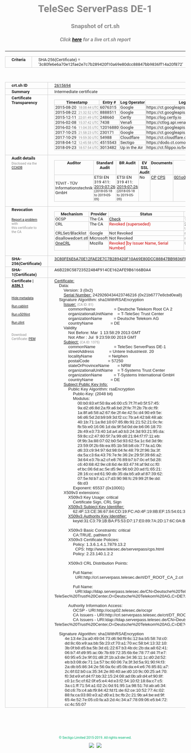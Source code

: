 # TeleSec ServerPass DE-1
### Snapshot of crt.sh
##### Click [here](https://crt.sh/?q=3C80FE6E6A70E12FAE2E7C7B289420F10A69E80DCC88847BB9836FF14A20F872) for a live crt.sh report

---
<!DOCTYPE HTML PUBLIC "-//W3C//DTD HTML 4.0 Transitional//EN">
<HTML>
<HEAD>
  <META http-equiv="Content-Type" content="text/html; charset=UTF-8">
  <TITLE>crt.sh | 3c80fe6e6a70e12fae2e7c7b289420f10a69e80dcc88847bb9836ff14a20f872</TITLE>
  <META name="description" content="Free CT Log Certificate Search Tool from Sectigo (formerly Comodo CA)">
  <META name="keywords" content="crt.sh, CT, Certificate Transparency, Certificate Search, SSL Certificate, Sectigo, Comodo CA">
  <LINK href="//fonts.googleapis.com/css?family=Roboto+Mono|Roboto:400,400i,700,700i" rel="stylesheet">
  <STYLE type="text/css">
    a {
      white-space: nowrap;
    }
    body {
      color: #888888;
      font: 12pt Roboto, sans-serif;
      padding-top: 10px;
      text-align: center
    }
    form {
      margin: 0px
    }
    span {
      border-radius: 10px
    }
    span.heading {
      color: #888888;
      font: 12pt Roboto, sans-serif
    }
    span.title {
      background-color: #00B373;
      color: #FFFFFF;
      font: bold 18pt Roboto, sans-serif;
      padding: 0px 5px
    }
    span.text {
      color: #888888;
      font: 10pt Roboto, sans-serif
    }
    span.whiteongrey {
      background-color: #D9D9D6;
      color: #FFFFFF;
      font: bold 18pt Roboto, sans-serif;
      padding: 0px 5px
    }
    table {
      border-collapse: collapse;
      color: #222222;
      font: 10pt Roboto, sans-serif;
      margin-left: auto;
      margin-right: auto
    }
    table.options {
      border: none;
      margin-left: 10px
    }
    td, th {
      border: 1px solid #CCCCCC;
      padding: 0px 2px;
      text-align: left;
      vertical-align: top
    }
    td.outer, th.outer {
      border: 1px solid #CCCCCC;
      padding: 2px 20px;
      text-align: left
    }
    th.heading {
      color: #888888;
      font: bold italic 12pt Roboto, sans-serif;
      padding: 20px 0px 0px;
      text-align: center
    }
    th.options, td.options {
      border: none;
      vertical-align: middle
    }
    td.text {
      font: 10pt "Roboto Mono", sans-serif;
      padding: 2px 20px
    }
    td.heading {
      border: none;
      color: #888888;
      font: 12pt Roboto, sans-serif;
      padding-top: 20px;
      text-align: center
    }
    table.lint td, th {
      text-align: center
    }
    .button {
      background-color: #00B373;
      border-radius: 10px;
      color: #FFFFFF;
      font: bold 13pt Roboto, sans-serif
    }
    .copyright {
      font: 8pt Roboto, sans-serif;
      color: #00B373
    }
    .input {
      border: 1px solid #888888;
      font-weight: bold;
      text-align: center
    }
    .small {
      font: 8pt Roboto, sans-serif;
      color: #888888
    }
    .error {
      background-color: #FFDFDF;
      color: #CC0000;
      font-weight: bold
    }
    .fatal {
      background-color: #0000AA;
      color: #FFFFFF;
      font-weight: bold
    }
    .notice {
      background-color: #FFFFDF;
      color: #606000
    }
    .warning {
      background-color: #FFEFDF;
      color: #DF6000
    }
  </STYLE>
</HEAD>
<BODY>

<TABLE>
  <TR>
    <TH class="outer">Criteria</TH>
    <TD class="outer">SHA-256(Certificate) = '3c80fe6e6a70e12fae2e7c7b289420f10a69e80dcc88847bb9836ff14a20f872'</TD>
  </TR>
</TABLE>
<BR>
<TABLE>
  <TR>
    <TH class="outer">crt.sh ID</TH>
    <TD class="outer"><A href="?id=2615694">2615694</A></TD>
  </TR>
  <TR>
    <TH class="outer">Summary</TH>
    <TD class="outer">Intermediate certificate</TD>
  </TR>
  <TR>
    <TH class="outer">Certificate<BR>Transparency</TH>
    <TD class="outer">
<TABLE class="options" style="margin-left:0px">
  <TR>
    <TH>Timestamp</TH>
    <TH>Entry #</TH>
    <TH>Log Operator</TH>
    <TH>Log URL</TH>
  </TR>
  <TR>
    <TD>2015-08-20&nbsp; <FONT class="small">18:08:44 UTC</FONT></TD>
    <TD>6076315</TD>
    <TD>Google</TD>
    <TD>https://ct.googleapis.com/rocketeer</TD>
  </TR>
  <TR>
    <TD>2015-08-22&nbsp; <FONT class="small">21:32:52 UTC</FONT></TD>
    <TD>8888511</TD>
    <TD>Google</TD>
    <TD>https://ct.googleapis.com/pilot</TD>
  </TR>
  <TR>
    <TD>2015-12-11&nbsp; <FONT class="small">22:01:49 UTC</FONT></TD>
    <TD>248660</TD>
    <TD>Certly</TD>
    <TD>https://log.certly.io</TD>
  </TR>
  <TR>
    <TD>2016-02-08&nbsp; <FONT class="small">15:37:42 UTC</FONT></TD>
    <TD>7438</TD>
    <TD>Venafi</TD>
    <TD>https://ctlog.api.venafi.com</TD>
  </TR>
  <TR>
    <TD>2016-02-16&nbsp; <FONT class="small">11:04:35 UTC</FONT></TD>
    <TD>12016880</TD>
    <TD>Google</TD>
    <TD>https://ct.googleapis.com/aviator</TD>
  </TR>
  <TR>
    <TD>2017-10-25&nbsp; <FONT class="small">21:58:23 UTC</FONT></TD>
    <TD>230171</TD>
    <TD>Google</TD>
    <TD>https://ct.googleapis.com/logs/argon2019</TD>
  </TR>
  <TR>
    <TD>2017-10-29&nbsp; <FONT class="small">19:59:30 UTC</FONT></TD>
    <TD>54988</TD>
    <TD>Cloudflare</TD>
    <TD>https://ct.cloudflare.com/logs/nimbus2019</TD>
  </TR>
  <TR>
    <TD>2018-04-12&nbsp; <FONT class="small">12:45:58 UTC</FONT></TD>
    <TD>4515543</TD>
    <TD>Sectigo</TD>
    <TD>https://dodo.ct.comodo.com</TD>
  </TR>
  <TR>
    <TD>2018-09-23&nbsp; <FONT class="small">18:57:54 UTC</FONT></TD>
    <TD>3013482</TD>
    <TD>Up in the Air</TD>
    <TD>https://ct.filippo.io/behindthesofa</TD>
  </TR>
</TABLE>
    </TD>
  </TR>
  <TR>
    <TH class="outer">Audit details<BR>
      <DIV class="small" style="padding-top:3px">Disclosed via the
        <A href="//ccadb-public.secure.force.com/mozilla/PublicAllIntermediateCerts" target="_blank">CCADB</A></DIV>
    </TH>
    <TD class="outer">
<TABLE class="options" style="margin-left:0px">
  <TR>
    <TH>Auditor</TH>
    <TH>Standard Audit</TH>
    <TH>BR Audit</TH>
    <TH>EV SSL Audit</TH>
    <TH>Documents</TH>
    <TH>CCADB</TH>
    <TH>Root Owner / Certificate</TH>
  </TR>
  <TR>
    <TD style="vertical-align:middle">TÜViT - TÜV Informationstechnik GmbH</TD>
    <TD>ETSI EN 319 411:
      <A href="https://www.tuvit.de/fileadmin/Content/TUV_IT/zertifikate/en/AA2019072606_Deutsche-Telekom-Root-CA-2_V1.0_s.pdf" target="_blank">2019-07-26</A>
      <BR><FONT style="font-size:8pt">(2018-05-18 to 2019-05-09)</FONT></TD>
    <TD>ETSI EN 319 411:
      <A href="https://www.tuvit.de/fileadmin/Content/TUV_IT/zertifikate/en/AA2019072606_Deutsche-Telekom-Root-CA-2_V1.0_s.pdf" target="_blank">2019-07-26</A>
      <BR><FONT style="font-size:8pt">(2018-05-18 to 2019-05-09)</FONT></TD>
    <TD>No    <TD>
      <A href="http://www.telesec.de/serverpass/cps.html" target="blank">CP</A>
      <A href="http://www.telesec.de/serverpass/cps.html" target="blank">CPS</A>
    </TD>
    <TD><A href="//ccadb.force.com/001o000000sme7IAAQ" target="_blank">001o000000sme7IAAQ</A></TD>
    <TD><A href="/?id=392">T-Systems International GmbH (Deutsche Telekom)</A></TD>
  </TR>
</TABLE>
    </TD>
  </TR>
  <TR>
    <TH class="outer">Revocation<BR><BR>
      <DIV class="small" style="padding-top:3px"><A href="?id=2615694&opt=problemreporting">Report a problem</A> with<BR>this certificate to the CA</DIV></TH>
    <TD class="outer">
      <TABLE class="options" style="margin-left:0px">
        <TR>
          <TH>Mechanism</TH>
          <TH>Provider</TH>
          <TH>Status</TH>
          <TH>Revocation Date</TH>
          <TH>Last Observed in CRL</TH>
          <TH>Last Checked <SPAN style="color:#CC0000;vertical-align:middle;font-size:70%;font-weight:normal">(Error)</SPAN></TH>
        </TR>
        <TR>
          <TD>OCSP</TD>
          <TD>The CA</TD>
          <TD><A href="?id=2615694&opt=ocsp">Check</A></TD>
          <TD><SPAN style="color:#888888">?</SPAN></TD>
          <TD><SPAN style="color:#888888">n/a</SPAN></TD>
          <TD><SPAN style="color:#888888">?</SPAN></TD>
        </TR>
        <TR>
          <TD>CRL</TD>
          <TD>The CA</TD>
          <TD><SPAN style="color:#CC0000">Revoked (superseded)</SPAN></TD><TD>2019-02-12&nbsp; <FONT class="small">12:48:29 UTC</FONT></TD><TD>2019-07-03&nbsp; <FONT class="small">07:52:23 UTC</FONT></TD><TD>2019-12-04&nbsp; <FONT class="small">20:05:10 UTC</FONT></TD>
        </TR>
        <TR>
          <TD>CRLSet/Blacklist</TD>
          <TD>Google</TD>
          <TD>Not Revoked</TD>
          <TD><SPAN style="color:#888888">n/a</SPAN></TD>
          <TD><SPAN style="color:#888888">n/a</SPAN></TD>
          <TD><SPAN style="color:#888888">n/a</SPAN></TD>
        </TR>
        <TR>
          <TD>disallowedcert.stl</TD>
          <TD>Microsoft</TD>
          <TD>Not Revoked</TD>
          <TD><SPAN style="color:#888888">n/a</SPAN></TD>
          <TD><SPAN style="color:#888888">n/a</SPAN></TD>
          <TD><SPAN style="color:#888888">n/a</SPAN></TD>
        </TR>
        <TR>
          <TD><A href="/mozilla-onecrl" target="_blank">OneCRL</A></TD>
          <TD>Mozilla</TD>
          <TD><SPAN style="color:#CC0000">Revoked [by Issuer Name, Serial Number]</SPAN></TD><TD><SPAN style="color:#888888">Unknown</SPAN></TD>
          <TD><SPAN style="color:#888888">n/a</SPAN></TD>
          <TD><SPAN style="color:#888888">n/a</SPAN></TD>
        </TR>
      </TABLE>
    </TD>
  </TR>
  <TR>
    <TH class="outer">SHA-256(Certificate)</TH>
    <TD class="outer"><A href="//censys.io/certificates/3c80fe6e6a70e12fae2e7c7b289420f10a69e80dcc88847bb9836ff14a20f872">3C80FE6E6A70E12FAE2E7C7B289420F10A69E80DCC88847BB9836FF14A20F872</A></TD>
  </TR>
  <TR>
    <TH class="outer">SHA-1(Certificate)</TH>
    <TD class="outer">A6B228C58723522484F914CE162AFE9B6166B0A4</TD>
  </TR>
  <TR>
    <TH class="outer">Certificate | <A href="?asn1=2615694">ASN.1</A>
      <SPAN class="small"><BR>
      <BR><BR><A href="?id=2615694&opt=nometadata">Hide metadata</A>
      <BR><BR><A href="?id=2615694&opt=cablint">Run cablint</A>
      <BR><BR><A href="?id=2615694&opt=x509lint">Run x509lint</A>
      <BR><BR><A href="?id=2615694&opt=zlint">Run zlint</A>
      <BR><BR><BR>Download Certificate: <A href="?d=2615694">PEM</A>
      </SPAN>
    </TH>
    <TD class="text"><A href="?d=2615694">Certificate:</A><BR>&nbsp;&nbsp;&nbsp;&nbsp;Data:<BR>&nbsp;&nbsp;&nbsp;&nbsp;&nbsp;&nbsp;&nbsp;&nbsp;Version:&nbsp;3&nbsp;(0x2)<BR>&nbsp;&nbsp;&nbsp;&nbsp;&nbsp;&nbsp;&nbsp;&nbsp;<A href="?serial=21b6777e8cbd0ea8">Serial&nbsp;Number:</A>&nbsp;2429260434423746216&nbsp;(0x21b6777e8cbd0ea8)<BR>&nbsp;&nbsp;&nbsp;&nbsp;Signature&nbsp;Algorithm:&nbsp;sha1WithRSAEncryption<BR>&nbsp;&nbsp;&nbsp;&nbsp;&nbsp;&nbsp;&nbsp;&nbsp;<A href="?caid=81">Issuer:</A> <SPAN class="small">(CA ID: 81)</SPAN><BR>&nbsp;&nbsp;&nbsp;&nbsp;&nbsp;&nbsp;&nbsp;&nbsp;&nbsp;&nbsp;&nbsp;&nbsp;commonName&nbsp;&nbsp;&nbsp;&nbsp;&nbsp;&nbsp;&nbsp;&nbsp;&nbsp;&nbsp;&nbsp;&nbsp;&nbsp;&nbsp;&nbsp;&nbsp;=&nbsp;Deutsche&nbsp;Telekom&nbsp;Root&nbsp;CA&nbsp;2<BR>&nbsp;&nbsp;&nbsp;&nbsp;&nbsp;&nbsp;&nbsp;&nbsp;&nbsp;&nbsp;&nbsp;&nbsp;organizationalUnitName&nbsp;&nbsp;&nbsp;&nbsp;=&nbsp;T-TeleSec&nbsp;Trust&nbsp;Center<BR>&nbsp;&nbsp;&nbsp;&nbsp;&nbsp;&nbsp;&nbsp;&nbsp;&nbsp;&nbsp;&nbsp;&nbsp;organizationName&nbsp;&nbsp;&nbsp;&nbsp;&nbsp;&nbsp;&nbsp;&nbsp;&nbsp;&nbsp;=&nbsp;Deutsche&nbsp;Telekom&nbsp;AG<BR>&nbsp;&nbsp;&nbsp;&nbsp;&nbsp;&nbsp;&nbsp;&nbsp;&nbsp;&nbsp;&nbsp;&nbsp;countryName&nbsp;&nbsp;&nbsp;&nbsp;&nbsp;&nbsp;&nbsp;&nbsp;&nbsp;&nbsp;&nbsp;&nbsp;&nbsp;&nbsp;&nbsp;=&nbsp;DE<BR>&nbsp;&nbsp;&nbsp;&nbsp;&nbsp;&nbsp;&nbsp;&nbsp;Validity<BR>&nbsp;&nbsp;&nbsp;&nbsp;&nbsp;&nbsp;&nbsp;&nbsp;&nbsp;&nbsp;&nbsp;&nbsp;Not&nbsp;Before:&nbsp;Mar&nbsp;&nbsp;1&nbsp;13:58:29&nbsp;2013&nbsp;GMT<BR>&nbsp;&nbsp;&nbsp;&nbsp;&nbsp;&nbsp;&nbsp;&nbsp;&nbsp;&nbsp;&nbsp;&nbsp;Not&nbsp;After&nbsp;:&nbsp;Jul&nbsp;&nbsp;9&nbsp;23:59:00&nbsp;2019&nbsp;GMT<BR>&nbsp;&nbsp;&nbsp;&nbsp;&nbsp;&nbsp;&nbsp;&nbsp;<A href="?caid=1375">Subject:</A> <SPAN class="small">(CA ID: 1375)</SPAN><BR>&nbsp;&nbsp;&nbsp;&nbsp;&nbsp;&nbsp;&nbsp;&nbsp;&nbsp;&nbsp;&nbsp;&nbsp;commonName&nbsp;&nbsp;&nbsp;&nbsp;&nbsp;&nbsp;&nbsp;&nbsp;&nbsp;&nbsp;&nbsp;&nbsp;&nbsp;&nbsp;&nbsp;&nbsp;=&nbsp;TeleSec&nbsp;ServerPass&nbsp;DE-1<BR>&nbsp;&nbsp;&nbsp;&nbsp;&nbsp;&nbsp;&nbsp;&nbsp;&nbsp;&nbsp;&nbsp;&nbsp;streetAddress&nbsp;&nbsp;&nbsp;&nbsp;&nbsp;&nbsp;&nbsp;&nbsp;&nbsp;&nbsp;&nbsp;&nbsp;&nbsp;=&nbsp;Untere&nbsp;Industriestr.&nbsp;20<BR>&nbsp;&nbsp;&nbsp;&nbsp;&nbsp;&nbsp;&nbsp;&nbsp;&nbsp;&nbsp;&nbsp;&nbsp;localityName&nbsp;&nbsp;&nbsp;&nbsp;&nbsp;&nbsp;&nbsp;&nbsp;&nbsp;&nbsp;&nbsp;&nbsp;&nbsp;&nbsp;=&nbsp;Netphen<BR>&nbsp;&nbsp;&nbsp;&nbsp;&nbsp;&nbsp;&nbsp;&nbsp;&nbsp;&nbsp;&nbsp;&nbsp;postalCode&nbsp;&nbsp;&nbsp;&nbsp;&nbsp;&nbsp;&nbsp;&nbsp;&nbsp;&nbsp;&nbsp;&nbsp;&nbsp;&nbsp;&nbsp;&nbsp;=&nbsp;57250<BR>&nbsp;&nbsp;&nbsp;&nbsp;&nbsp;&nbsp;&nbsp;&nbsp;&nbsp;&nbsp;&nbsp;&nbsp;stateOrProvinceName&nbsp;&nbsp;&nbsp;&nbsp;&nbsp;&nbsp;&nbsp;=&nbsp;NRW<BR>&nbsp;&nbsp;&nbsp;&nbsp;&nbsp;&nbsp;&nbsp;&nbsp;&nbsp;&nbsp;&nbsp;&nbsp;organizationalUnitName&nbsp;&nbsp;&nbsp;&nbsp;=&nbsp;T-Systems&nbsp;Trust&nbsp;Center<BR>&nbsp;&nbsp;&nbsp;&nbsp;&nbsp;&nbsp;&nbsp;&nbsp;&nbsp;&nbsp;&nbsp;&nbsp;organizationName&nbsp;&nbsp;&nbsp;&nbsp;&nbsp;&nbsp;&nbsp;&nbsp;&nbsp;&nbsp;=&nbsp;T-Systems&nbsp;International&nbsp;GmbH<BR>&nbsp;&nbsp;&nbsp;&nbsp;&nbsp;&nbsp;&nbsp;&nbsp;&nbsp;&nbsp;&nbsp;&nbsp;countryName&nbsp;&nbsp;&nbsp;&nbsp;&nbsp;&nbsp;&nbsp;&nbsp;&nbsp;&nbsp;&nbsp;&nbsp;&nbsp;&nbsp;&nbsp;=&nbsp;DE<BR>&nbsp;&nbsp;&nbsp;&nbsp;&nbsp;&nbsp;&nbsp;&nbsp;<A href="?spkisha256=f9de698dedeca25d9055c3e0296f9ca9a4d3390ec199610dff204164f247053f">Subject&nbsp;Public&nbsp;Key&nbsp;Info:</A><BR>&nbsp;&nbsp;&nbsp;&nbsp;&nbsp;&nbsp;&nbsp;&nbsp;&nbsp;&nbsp;&nbsp;&nbsp;Public&nbsp;Key&nbsp;Algorithm:&nbsp;rsaEncryption<BR>&nbsp;&nbsp;&nbsp;&nbsp;&nbsp;&nbsp;&nbsp;&nbsp;&nbsp;&nbsp;&nbsp;&nbsp;&nbsp;&nbsp;&nbsp;&nbsp;Public-Key:&nbsp;(2048&nbsp;bit)<BR>&nbsp;&nbsp;&nbsp;&nbsp;&nbsp;&nbsp;&nbsp;&nbsp;&nbsp;&nbsp;&nbsp;&nbsp;&nbsp;&nbsp;&nbsp;&nbsp;Modulus:<BR>&nbsp;&nbsp;&nbsp;&nbsp;&nbsp;&nbsp;&nbsp;&nbsp;&nbsp;&nbsp;&nbsp;&nbsp;&nbsp;&nbsp;&nbsp;&nbsp;&nbsp;&nbsp;&nbsp;&nbsp;00:b0:83:ef:50:8a:e6:00:c5:7f:7f:e0:5f:57:45:<BR>&nbsp;&nbsp;&nbsp;&nbsp;&nbsp;&nbsp;&nbsp;&nbsp;&nbsp;&nbsp;&nbsp;&nbsp;&nbsp;&nbsp;&nbsp;&nbsp;&nbsp;&nbsp;&nbsp;&nbsp;9a:d2:d6:8d:2a:f9:a6:bd:2f:fe:7f:2b:7b:dc:f9:<BR>&nbsp;&nbsp;&nbsp;&nbsp;&nbsp;&nbsp;&nbsp;&nbsp;&nbsp;&nbsp;&nbsp;&nbsp;&nbsp;&nbsp;&nbsp;&nbsp;&nbsp;&nbsp;&nbsp;&nbsp;1a:8f:a6:58:a2:67:6e:2f:4e:42:5c:d4:90:e9:5e:<BR>&nbsp;&nbsp;&nbsp;&nbsp;&nbsp;&nbsp;&nbsp;&nbsp;&nbsp;&nbsp;&nbsp;&nbsp;&nbsp;&nbsp;&nbsp;&nbsp;&nbsp;&nbsp;&nbsp;&nbsp;b6:d6:5d:2d:b9:b9:3d:f2:cc:7b:a4:42:b8:48:ab:<BR>&nbsp;&nbsp;&nbsp;&nbsp;&nbsp;&nbsp;&nbsp;&nbsp;&nbsp;&nbsp;&nbsp;&nbsp;&nbsp;&nbsp;&nbsp;&nbsp;&nbsp;&nbsp;&nbsp;&nbsp;40:1b:71:1a:8d:10:07:85:8b:91:21:52:21:0c:fe:<BR>&nbsp;&nbsp;&nbsp;&nbsp;&nbsp;&nbsp;&nbsp;&nbsp;&nbsp;&nbsp;&nbsp;&nbsp;&nbsp;&nbsp;&nbsp;&nbsp;&nbsp;&nbsp;&nbsp;&nbsp;fb:5b:e0:16:06:1d:da:9f:5d:0d:de:b6:06:18:70:<BR>&nbsp;&nbsp;&nbsp;&nbsp;&nbsp;&nbsp;&nbsp;&nbsp;&nbsp;&nbsp;&nbsp;&nbsp;&nbsp;&nbsp;&nbsp;&nbsp;&nbsp;&nbsp;&nbsp;&nbsp;2b:49:e3:73:40:1d:a4:a0:b3:24:3d:93:21:95:da:<BR>&nbsp;&nbsp;&nbsp;&nbsp;&nbsp;&nbsp;&nbsp;&nbsp;&nbsp;&nbsp;&nbsp;&nbsp;&nbsp;&nbsp;&nbsp;&nbsp;&nbsp;&nbsp;&nbsp;&nbsp;59:8c:c2:47:80:5f:7a:99:d8:21:84:f7:f7:11:eb:<BR>&nbsp;&nbsp;&nbsp;&nbsp;&nbsp;&nbsp;&nbsp;&nbsp;&nbsp;&nbsp;&nbsp;&nbsp;&nbsp;&nbsp;&nbsp;&nbsp;&nbsp;&nbsp;&nbsp;&nbsp;0f:9b:3a:88:07:02:b0:5d:93:62:5a:1c:6d:3d:9b:<BR>&nbsp;&nbsp;&nbsp;&nbsp;&nbsp;&nbsp;&nbsp;&nbsp;&nbsp;&nbsp;&nbsp;&nbsp;&nbsp;&nbsp;&nbsp;&nbsp;&nbsp;&nbsp;&nbsp;&nbsp;23:59:0f:2b:6b:ea:85:1b:58:b8:cb:77:fa:a1:0b:<BR>&nbsp;&nbsp;&nbsp;&nbsp;&nbsp;&nbsp;&nbsp;&nbsp;&nbsp;&nbsp;&nbsp;&nbsp;&nbsp;&nbsp;&nbsp;&nbsp;&nbsp;&nbsp;&nbsp;&nbsp;d6:33:c9:94:97:6d:98:04:fe:48:79:2f:96:3a:3f:<BR>&nbsp;&nbsp;&nbsp;&nbsp;&nbsp;&nbsp;&nbsp;&nbsp;&nbsp;&nbsp;&nbsp;&nbsp;&nbsp;&nbsp;&nbsp;&nbsp;&nbsp;&nbsp;&nbsp;&nbsp;da:5a:c3:6a:43:76:7e:fe:36:2e:29:5f:39:66:a2:<BR>&nbsp;&nbsp;&nbsp;&nbsp;&nbsp;&nbsp;&nbsp;&nbsp;&nbsp;&nbsp;&nbsp;&nbsp;&nbsp;&nbsp;&nbsp;&nbsp;&nbsp;&nbsp;&nbsp;&nbsp;3d:64:e3:7b:a2:cf:e8:76:89:b7:b7:0c:ef:5d:28:<BR>&nbsp;&nbsp;&nbsp;&nbsp;&nbsp;&nbsp;&nbsp;&nbsp;&nbsp;&nbsp;&nbsp;&nbsp;&nbsp;&nbsp;&nbsp;&nbsp;&nbsp;&nbsp;&nbsp;&nbsp;c6:40:68:42:9e:c8:6d:4e:83:47:f4:af:9d:cc:f0:<BR>&nbsp;&nbsp;&nbsp;&nbsp;&nbsp;&nbsp;&nbsp;&nbsp;&nbsp;&nbsp;&nbsp;&nbsp;&nbsp;&nbsp;&nbsp;&nbsp;&nbsp;&nbsp;&nbsp;&nbsp;ef:bc:06:6d:ac:5e:d5:9e:96:b0:20:ad:f1:65:21:<BR>&nbsp;&nbsp;&nbsp;&nbsp;&nbsp;&nbsp;&nbsp;&nbsp;&nbsp;&nbsp;&nbsp;&nbsp;&nbsp;&nbsp;&nbsp;&nbsp;&nbsp;&nbsp;&nbsp;&nbsp;28:16:cc:ed:61:90:db:35:da:b5:a9:af:87:39:62:<BR>&nbsp;&nbsp;&nbsp;&nbsp;&nbsp;&nbsp;&nbsp;&nbsp;&nbsp;&nbsp;&nbsp;&nbsp;&nbsp;&nbsp;&nbsp;&nbsp;&nbsp;&nbsp;&nbsp;&nbsp;07:5e:fd:b7:a1:c7:d3:90:98:fc:29:99:2f:9e:dd:<BR>&nbsp;&nbsp;&nbsp;&nbsp;&nbsp;&nbsp;&nbsp;&nbsp;&nbsp;&nbsp;&nbsp;&nbsp;&nbsp;&nbsp;&nbsp;&nbsp;&nbsp;&nbsp;&nbsp;&nbsp;6b:d3<BR>&nbsp;&nbsp;&nbsp;&nbsp;&nbsp;&nbsp;&nbsp;&nbsp;&nbsp;&nbsp;&nbsp;&nbsp;&nbsp;&nbsp;&nbsp;&nbsp;Exponent:&nbsp;65537&nbsp;(0x10001)<BR>&nbsp;&nbsp;&nbsp;&nbsp;&nbsp;&nbsp;&nbsp;&nbsp;X509v3&nbsp;extensions:<BR>&nbsp;&nbsp;&nbsp;&nbsp;&nbsp;&nbsp;&nbsp;&nbsp;&nbsp;&nbsp;&nbsp;&nbsp;X509v3&nbsp;Key&nbsp;Usage:&nbsp;critical<BR>&nbsp;&nbsp;&nbsp;&nbsp;&nbsp;&nbsp;&nbsp;&nbsp;&nbsp;&nbsp;&nbsp;&nbsp;&nbsp;&nbsp;&nbsp;&nbsp;Certificate&nbsp;Sign,&nbsp;CRL&nbsp;Sign<BR>&nbsp;&nbsp;&nbsp;&nbsp;&nbsp;&nbsp;&nbsp;&nbsp;&nbsp;&nbsp;&nbsp;&nbsp;<A href="?ski=624f13ce366784cd19fca04f198bef155401321c">X509v3&nbsp;Subject&nbsp;Key&nbsp;Identifier:</A><BR>&nbsp;&nbsp;&nbsp;&nbsp;&nbsp;&nbsp;&nbsp;&nbsp;&nbsp;&nbsp;&nbsp;&nbsp;&nbsp;&nbsp;&nbsp;&nbsp;62:4F:13:CE:36:67:84:CD:19:FC:A0:4F:19:8B:EF:15:54:01:32:1C<BR>&nbsp;&nbsp;&nbsp;&nbsp;&nbsp;&nbsp;&nbsp;&nbsp;&nbsp;&nbsp;&nbsp;&nbsp;<A href="?ski=31c3791bbaf553d717e0897a2d176c0ab32b9d33">X509v3&nbsp;Authority&nbsp;Key&nbsp;Identifier:</A><BR>&nbsp;&nbsp;&nbsp;&nbsp;&nbsp;&nbsp;&nbsp;&nbsp;&nbsp;&nbsp;&nbsp;&nbsp;&nbsp;&nbsp;&nbsp;&nbsp;keyid:31:C3:79:1B:BA:F5:53:D7:17:E0:89:7A:2D:17:6C:0A:B3:2B:9D:33<BR><BR>&nbsp;&nbsp;&nbsp;&nbsp;&nbsp;&nbsp;&nbsp;&nbsp;&nbsp;&nbsp;&nbsp;&nbsp;X509v3&nbsp;Basic&nbsp;Constraints:&nbsp;critical<BR>&nbsp;&nbsp;&nbsp;&nbsp;&nbsp;&nbsp;&nbsp;&nbsp;&nbsp;&nbsp;&nbsp;&nbsp;&nbsp;&nbsp;&nbsp;&nbsp;CA:TRUE,&nbsp;pathlen:0<BR>&nbsp;&nbsp;&nbsp;&nbsp;&nbsp;&nbsp;&nbsp;&nbsp;&nbsp;&nbsp;&nbsp;&nbsp;X509v3&nbsp;Certificate&nbsp;Policies:&nbsp;<BR>&nbsp;&nbsp;&nbsp;&nbsp;&nbsp;&nbsp;&nbsp;&nbsp;&nbsp;&nbsp;&nbsp;&nbsp;&nbsp;&nbsp;&nbsp;&nbsp;Policy:&nbsp;1.3.6.1.4.1.7879.13.2<BR>&nbsp;&nbsp;&nbsp;&nbsp;&nbsp;&nbsp;&nbsp;&nbsp;&nbsp;&nbsp;&nbsp;&nbsp;&nbsp;&nbsp;&nbsp;&nbsp;&nbsp;&nbsp;CPS:&nbsp;http://www.telesec.de/serverpass/cps.html<BR>&nbsp;&nbsp;&nbsp;&nbsp;&nbsp;&nbsp;&nbsp;&nbsp;&nbsp;&nbsp;&nbsp;&nbsp;&nbsp;&nbsp;&nbsp;&nbsp;Policy:&nbsp;2.23.140.1.2.2<BR><BR>&nbsp;&nbsp;&nbsp;&nbsp;&nbsp;&nbsp;&nbsp;&nbsp;&nbsp;&nbsp;&nbsp;&nbsp;X509v3&nbsp;CRL&nbsp;Distribution&nbsp;Points:&nbsp;<BR><BR>&nbsp;&nbsp;&nbsp;&nbsp;&nbsp;&nbsp;&nbsp;&nbsp;&nbsp;&nbsp;&nbsp;&nbsp;&nbsp;&nbsp;&nbsp;&nbsp;Full&nbsp;Name:<BR>&nbsp;&nbsp;&nbsp;&nbsp;&nbsp;&nbsp;&nbsp;&nbsp;&nbsp;&nbsp;&nbsp;&nbsp;&nbsp;&nbsp;&nbsp;&nbsp;&nbsp;&nbsp;URI:http://crl.serverpass.telesec.de/rl/DT_ROOT_CA_2.crl<BR><BR>&nbsp;&nbsp;&nbsp;&nbsp;&nbsp;&nbsp;&nbsp;&nbsp;&nbsp;&nbsp;&nbsp;&nbsp;&nbsp;&nbsp;&nbsp;&nbsp;Full&nbsp;Name:<BR>&nbsp;&nbsp;&nbsp;&nbsp;&nbsp;&nbsp;&nbsp;&nbsp;&nbsp;&nbsp;&nbsp;&nbsp;&nbsp;&nbsp;&nbsp;&nbsp;&nbsp;&nbsp;URI:ldap://ldap.serverpass.telesec.de/CN=Deutsche%20Telekom%20Root%20CA%202,OU=T-TeleSec%20Trust%20Center,O=Deutsche%20Telekom%20AG,C=DE?AuthorityRevocationList<BR><BR>&nbsp;&nbsp;&nbsp;&nbsp;&nbsp;&nbsp;&nbsp;&nbsp;&nbsp;&nbsp;&nbsp;&nbsp;Authority&nbsp;Information&nbsp;Access:&nbsp;<BR>&nbsp;&nbsp;&nbsp;&nbsp;&nbsp;&nbsp;&nbsp;&nbsp;&nbsp;&nbsp;&nbsp;&nbsp;&nbsp;&nbsp;&nbsp;&nbsp;OCSP&nbsp;-&nbsp;URI:http://ocsp02.telesec.de/ocspr<BR>&nbsp;&nbsp;&nbsp;&nbsp;&nbsp;&nbsp;&nbsp;&nbsp;&nbsp;&nbsp;&nbsp;&nbsp;&nbsp;&nbsp;&nbsp;&nbsp;CA&nbsp;Issuers&nbsp;-&nbsp;URI:http://crl.serverpass.telesec.de/crt/DT_ROOT_CA_2.cer<BR>&nbsp;&nbsp;&nbsp;&nbsp;&nbsp;&nbsp;&nbsp;&nbsp;&nbsp;&nbsp;&nbsp;&nbsp;&nbsp;&nbsp;&nbsp;&nbsp;CA&nbsp;Issuers&nbsp;-&nbsp;URI:ldap://ldap.serverpass.telesec.de/CN=Deutsche%20Telekom%20Root%20CA%202,OU=T-TeleSec%20Trust%20Center,O=Deutsche%20Telekom%20AG,C=DE?cACertificate<BR><BR>&nbsp;&nbsp;&nbsp;&nbsp;Signature&nbsp;Algorithm:&nbsp;sha1WithRSAEncryption<BR>&nbsp;&nbsp;&nbsp;&nbsp;&nbsp;&nbsp;&nbsp;&nbsp;&nbsp;4e:13:4e:2a:a0:49:04:73:d6:9d:f9:6c:12:ba:b5:58:7d:c0:<BR>&nbsp;&nbsp;&nbsp;&nbsp;&nbsp;&nbsp;&nbsp;&nbsp;&nbsp;dd:8c:6b:e9:aa:bb:5b:23:cf:70:a1:70:ec:58:b4:13:32:10:<BR>&nbsp;&nbsp;&nbsp;&nbsp;&nbsp;&nbsp;&nbsp;&nbsp;&nbsp;3b:0f:b8:d5:ba:5b:3d:d1:22:67:b3:4b:dc:2b:da:a8:62:41:<BR>&nbsp;&nbsp;&nbsp;&nbsp;&nbsp;&nbsp;&nbsp;&nbsp;&nbsp;06:b7:4f:d9:95:ac:0b:7b:69:72:35:6b:6e:78:77:d4:7f:e7:<BR>&nbsp;&nbsp;&nbsp;&nbsp;&nbsp;&nbsp;&nbsp;&nbsp;&nbsp;60:95:e5:2e:9f:01:d8:2f:1b:a3:de:34:36:11:1c:d0:2d:52:<BR>&nbsp;&nbsp;&nbsp;&nbsp;&nbsp;&nbsp;&nbsp;&nbsp;&nbsp;eb:b3:08:de:71:1a:57:bc:60:06:7a:3f:3d:5a:91:90:f4:f3:<BR>&nbsp;&nbsp;&nbsp;&nbsp;&nbsp;&nbsp;&nbsp;&nbsp;&nbsp;2a:db:b5:86:34:2e:56:0a:6c:d5:0b:da:e4:e6:76:85:81:a7:<BR>&nbsp;&nbsp;&nbsp;&nbsp;&nbsp;&nbsp;&nbsp;&nbsp;&nbsp;2c:6f:02:b0:ca:35:34:2e:80:40:ae:d0:10:9c:00:25:a4:70:<BR>&nbsp;&nbsp;&nbsp;&nbsp;&nbsp;&nbsp;&nbsp;&nbsp;&nbsp;f0:3d:e9:ef:d4:f7:bb:32:15:24:08:ad:0b:a9:d4:ef:90:8f:<BR>&nbsp;&nbsp;&nbsp;&nbsp;&nbsp;&nbsp;&nbsp;&nbsp;&nbsp;c0:1c:5c:cf:62:0f:e5:e4:4d:e3:f2:54:10:f2:18:8a:c7:c5:<BR>&nbsp;&nbsp;&nbsp;&nbsp;&nbsp;&nbsp;&nbsp;&nbsp;&nbsp;3a:c1:ff:71:54:a1:02:2c:0d:91:95:1a:98:51:7d:ab:a6:34:<BR>&nbsp;&nbsp;&nbsp;&nbsp;&nbsp;&nbsp;&nbsp;&nbsp;&nbsp;0d:c6:7b:c4:ab:f9:84:42:fd:f1:de:62:ce:10:52:77:4c:02:<BR>&nbsp;&nbsp;&nbsp;&nbsp;&nbsp;&nbsp;&nbsp;&nbsp;&nbsp;88:fa:ca:03:80:e3:a2:d0:e1:bc:fb:2c:21:9b:a4:be:ed:9f:<BR>&nbsp;&nbsp;&nbsp;&nbsp;&nbsp;&nbsp;&nbsp;&nbsp;&nbsp;65:4e:52:7e:05:c0:fa:a3:2d:4c:34:a7:78:09:06:e5:b4:72:<BR>&nbsp;&nbsp;&nbsp;&nbsp;&nbsp;&nbsp;&nbsp;&nbsp;&nbsp;cc:4c:55:07<BR>    </TD>
  </TR>
</TABLE>

  <BR><BR><BR>

  <P class="copyright">&copy; Sectigo Limited 2015-2019. All rights reserved.</P>
  <DIV>
    <A href="https://sectigo.com/"><IMG src="/sectigo_s.png"></A>
    &nbsp;<A href="https://github.com/crtsh"><IMG src="/GitHub-Mark-32px.png"></A>
  </DIV>
</BODY>
</HTML>
